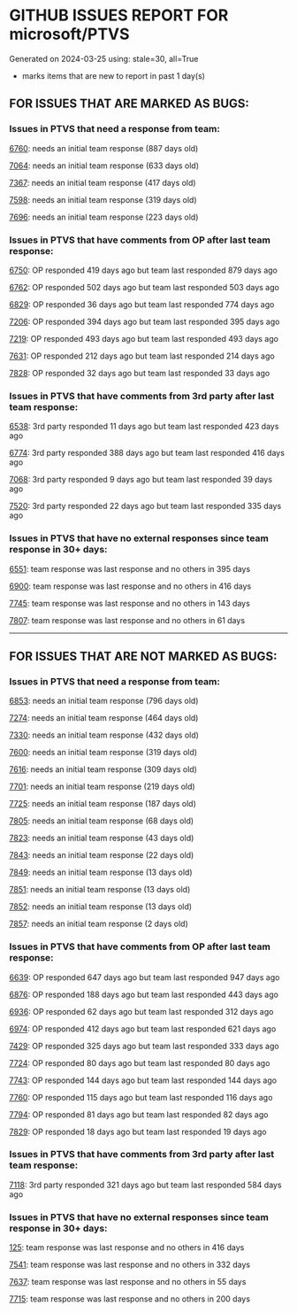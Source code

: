
# GITHUB ISSUES REPORT FOR microsoft/PTVS


Generated on 2024-03-25 using: stale=30, all=True


* marks items that are new to report in past 1 day(s)


## FOR ISSUES THAT ARE MARKED AS BUGS:


### Issues in PTVS that need a response from team:


  [6760](https://github.com/microsoft/PTVS/issues/6760 "Evaluates all the expressions in interactive windows ignore the Completion Mode setting."): needs an initial team response (887 days old)

  [7064](https://github.com/microsoft/PTVS/issues/7064 "Some intellisense don't work well in interactive window after writing some REPL commands"): needs an initial team response (633 days old)

  [7367](https://github.com/microsoft/PTVS/issues/7367 "No output result after clicking 'Execute Project in Python Interactive'"): needs an initial team response (417 days old)

  [7598](https://github.com/microsoft/PTVS/issues/7598 "Auto commenting lines using LF or CRLF "): needs an initial team response (319 days old)

  [7696](https://github.com/microsoft/PTVS/issues/7696 "Go To All can't find the method where is defined in another project"): needs an initial team response (223 days old)

### Issues in PTVS that have comments from OP after last team response:


  [6750](https://github.com/microsoft/PTVS/issues/6750 "An error pops up when run &quot;Django Check, Django Migrate, Django Create Superuser...&quot;. "): OP responded 419 days ago but team last responded 879 days ago

  [6762](https://github.com/microsoft/PTVS/issues/6762 "Unchecked &quot;Parameter information&quot; still has signature help."): OP responded 502 days ago but team last responded 503 days ago

  [6829](https://github.com/microsoft/PTVS/issues/6829 "IntelliSense which is modified manually does not work after restart the VS."): OP responded 36 days ago but team last responded 774 days ago

  [7206](https://github.com/microsoft/PTVS/issues/7206 "The active environment doesn't change with the Cookiecutter Explorer is open"): OP responded 394 days ago but team last responded 395 days ago

  [7219](https://github.com/microsoft/PTVS/issues/7219 "No output with using ipython interactive window"): OP responded 493 days ago but team last responded 493 days ago

  [7631](https://github.com/microsoft/PTVS/issues/7631 "An unexpected error occured when first creating the conda env."): OP responded 212 days ago but team last responded 214 days ago

  [7828](https://github.com/microsoft/PTVS/issues/7828 "IntelliSense for Search Paths doesn't work when import folder outside the workspace."): OP responded 32 days ago but team last responded 33 days ago

### Issues in PTVS that have comments from 3rd party after last team response:


  [6538](https://github.com/microsoft/PTVS/issues/6538 "No static analysis suggestions in Interactive window."): 3rd party responded 11 days ago but team last responded 423 days ago

  [6774](https://github.com/microsoft/PTVS/issues/6774 "The Python installed from Microsoft Store couldn't view installed packages when first use the environment."): 3rd party responded 388 days ago but team last responded 416 days ago

  [7068](https://github.com/microsoft/PTVS/issues/7068 "reportMissingImports : Even if the module is successfully installed, a warning will still be displayed in the Error List window"): 3rd party responded 9 days ago but team last responded 39 days ago

  [7520](https://github.com/microsoft/PTVS/issues/7520 " Visual Studio 2022 keeps breaking on exception which seems to be handled in Python internally"): 3rd party responded 22 days ago but team last responded 335 days ago

### Issues in PTVS that have no external responses since team response in 30+ days:


  [6551](https://github.com/microsoft/PTVS/issues/6551 "Navigation bar is not working"): team response was last response and no others in 395 days

  [6900](https://github.com/microsoft/PTVS/issues/6900 "Python 3.10 fails to hit breakpoints when &quot;Native Code Debugging&quot; is enabled."): team response was last response and no others in 416 days

  [7745](https://github.com/microsoft/PTVS/issues/7745 "There is no info bar appear to suggest install pytest when Test Explorer is open "): team response was last response and no others in 143 days

  [7807](https://github.com/microsoft/PTVS/issues/7807 "It showed empty class name when type @."): team response was last response and no others in 61 days

---

## FOR ISSUES THAT ARE NOT MARKED AS BUGS:


### Issues in PTVS that need a response from team:


  [6853](https://github.com/microsoft/PTVS/issues/6853 "Unable to install suggested module when using IPython interactive mode."): needs an initial team response (796 days old)

  [7274](https://github.com/microsoft/PTVS/issues/7274 "Changing error messages - differences in reported errors between VS and pyright cli"): needs an initial team response (464 days old)

  [7330](https://github.com/microsoft/PTVS/issues/7330 "Unable to create DLL for C++ "): needs an initial team response (432 days old)

  [7600](https://github.com/microsoft/PTVS/issues/7600 "Modal pop-up persists when a breakpoint cannot resolve conditional expression "): needs an initial team response (319 days old)

  [7616](https://github.com/microsoft/PTVS/issues/7616 "Lots of debug symbols are being loaded at every application start"): needs an initial team response (309 days old)

  [7701](https://github.com/microsoft/PTVS/issues/7701 "No IntelliSense when import a new created django app."): needs an initial team response (219 days old)

  [7725](https://github.com/microsoft/PTVS/issues/7725 "The VS crashed after choose the progress when remote debug."): needs an initial team response (187 days old)

  [7805](https://github.com/microsoft/PTVS/issues/7805 "Refactor rename incorrect when the referenced method is defined in another project."): needs an initial team response (68 days old)

  [7823](https://github.com/microsoft/PTVS/issues/7823 "Unexpected error occured. About Conda env."): needs an initial team response (43 days old)

  [7843](https://github.com/microsoft/PTVS/issues/7843 "Bogus Environment Names in UI"): needs an initial team response (22 days old)

  [7849](https://github.com/microsoft/PTVS/issues/7849 "JAWS/NVDA is not announcing the tooltip info for the &quot;Search Paths&quot; &quot;Script Arguments&quot; &quot;Interpreter Path&quot; &quot;Interpreter Arguments&quot; etc., edit fields: A11y_Accessibility Testing for Python in VS_Project_4294967294_Properties_ScreenReader"): needs an initial team response (13 days old)

  [7851](https://github.com/microsoft/PTVS/issues/7851 "Only color is used to differentiate between &quot;Change virtual environment location&quot; & &quot;How do I manage Python environment&quot; link with normal text: A11y_Accessibility Testing for Python in VS_Created Project_Add Environment_Usability"): needs an initial team response (13 days old)

  [7852](https://github.com/microsoft/PTVS/issues/7852 "After collapsing the combo box using &quot;Esc&quot; key present in &quot;Solution Explorer&quot; search, focus does not remain/rely on the search bar: A11y_Accessibility Testing for Python in VS_Visual Studio_Solution Explorer_Keyboard"): needs an initial team response (13 days old)

  [7857](https://github.com/microsoft/PTVS/issues/7857 "Received &quot;An unexpected error occurred&quot; while attempting to type in the Debug Interactive panel"): needs an initial team response (2 days old)

### Issues in PTVS that have comments from OP after last team response:


  [6639](https://github.com/microsoft/PTVS/issues/6639 " IntelliSense does not work when changed SearchPath in PythonSettings.json file in open folder."): OP responded 647 days ago but team last responded 947 days ago

  [6876](https://github.com/microsoft/PTVS/issues/6876 "Extract method only works on one line and rename doesn't work at all"): OP responded 188 days ago but team last responded 443 days ago

  [6936](https://github.com/microsoft/PTVS/issues/6936 "Skip tests after clicking “Analyze Code Coverage”."): OP responded 62 days ago but team last responded 312 days ago

  [6974](https://github.com/microsoft/PTVS/issues/6974 "No IntelliSense when import folder under the workspace."): OP responded 412 days ago but team last responded 621 days ago

  [7429](https://github.com/microsoft/PTVS/issues/7429 "Start without Debug and Start with Debug button not available in right click menu"): OP responded 325 days ago but team last responded 333 days ago

  [7724](https://github.com/microsoft/PTVS/issues/7724 "An error pops up after clicking 'Find' when attach to python remote."): OP responded 80 days ago but team last responded 80 days ago

  [7743](https://github.com/microsoft/PTVS/issues/7743 "environment load sequence broken"): OP responded 144 days ago but team last responded 144 days ago

  [7760](https://github.com/microsoft/PTVS/issues/7760 "Failed to create &quot;tiangolo/full-stack-fastapi-postgresql&quot; template in Cookiecutter. "): OP responded 115 days ago but team last responded 116 days ago

  [7794](https://github.com/microsoft/PTVS/issues/7794 "Unable to debug python code in a C++ application that embeds the python interpreter"): OP responded 81 days ago but team last responded 82 days ago

  [7829](https://github.com/microsoft/PTVS/issues/7829 "&quot;Python was not found; run without arguments to install from the Microsoft Store...&quot; appeared in Python project. "): OP responded 18 days ago but team last responded 19 days ago

### Issues in PTVS that have comments from 3rd party after last team response:


  [7118](https://github.com/microsoft/PTVS/issues/7118 "IPython interactive mode always freezing"): 3rd party responded 321 days ago but team last responded 584 days ago

### Issues in PTVS that have no external responses since team response in 30+ days:


  [125](https://github.com/microsoft/PTVS/issues/125 "Automatically attach to subprocesses when debugging"): team response was last response and no others in 416 days

  [7541](https://github.com/microsoft/PTVS/issues/7541 "The 'environment.yml' file can not be detected to create a conda env when reload project"): team response was last response and no others in 332 days

  [7637](https://github.com/microsoft/PTVS/issues/7637 "IntelliSense hangs indefinitely on various occasions, only process restart helps"): team response was last response and no others in 55 days

  [7715](https://github.com/microsoft/PTVS/issues/7715 "After switching to the &quot;Packages&quot; window a second time, the packages are not displayed."): team response was last response and no others in 200 days

